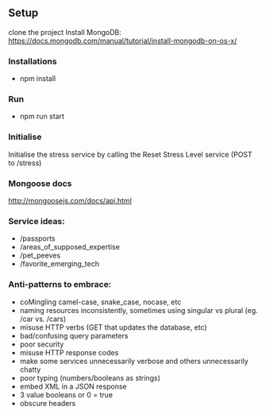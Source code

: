 ## Setup
clone the project
Install MongoDB: https://docs.mongodb.com/manual/tutorial/install-mongodb-on-os-x/

### Installations
* npm install

### Run
* npm run start

### Initialise
Initialise the stress service by calling the Reset Stress Level service (POST to /stress)

### Mongoose docs
http://mongoosejs.com/docs/api.html

### Service ideas:
* /passports
* /areas_of_supposed_expertise
* /pet_peeves
* /favorite_emerging_tech

### Anti-patterns to embrace:
* coMingling camel-case, snake_case, nocase, etc
* naming resources inconsistently, sometimes using singular vs plural (eg. /car vs. /cars)
* misuse HTTP verbs (GET that updates the database, etc)
* bad/confusing query parameters
* poor security
* misuse HTTP response codes
* make some services unnecessarily verbose and others unnecessarily chatty
* poor typing (numbers/booleans as strings)
* embed XML in a JSON response
* 3 value booleans or 0 = true
* obscure headers